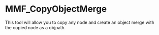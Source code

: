 # MMF_CopyObjectMerge
This tool will allow you to copy any node and create an object merge with the copied node as a objpath.
